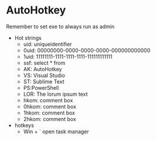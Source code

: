 # AutoHotkey
Remember to set exe to always run as admin

* Hot strings
    - uid: uniqueidentifier
    - 0uid: 00000000-0000-0000-0000-000000000000
    - 1uid: 11111111-1111-1111-1111-111111111111
    - ssf: select * from
    - AK: AutoHotkey
    - VS: Visual Studio
    - ST: Sublime Text
    - PS:PowerShell
    - LOR: The lorum ipsum text
    - hkom: comment box
    - 0hkom: comment box
    - 1hkom: comment box
    - 2hkom: comment box
* hotkeys
    - Win + ` open task manager